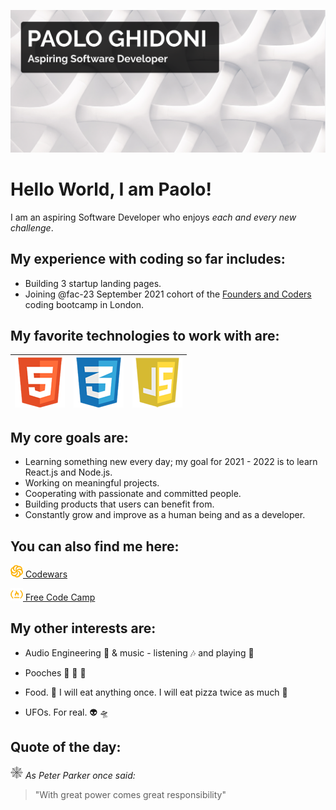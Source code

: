 ![Image of Paolo](header-background.png)

# Hello World, I am Paolo!

I am an aspiring Software Developer who enjoys *each and every new challenge*. 

## My experience with coding so far includes:

 * Building 3 startup landing pages.
 * Joining @fac-23 September 2021 cohort of the [Founders and Coders](https://www.foundersandcoders.com) coding bootcamp in London.

## My favorite technologies to work with are:
![HTML logo](html.png)|![CSS Logo](css.png)|![JavaScript Logo](js.png)
-------|--------|--------


## My core goals are:

* Learning something new every day; my goal for 2021 - 2022 is to learn React.js and Node.js.
* Working on meaningful projects. 
* Cooperating with passionate and committed people.
* Building products that users can benefit from.
* Constantly grow and improve as a human being and as a developer.


## You can also find me here:

[![Codewars Logo](yellow-codewars.png)  Codewars](https://www.codewars.com/users/PaoloGhidoni)

[![Free Code Camp Logo](yellow-fcc.png)  Free Code Camp](https://www.freecodecamp.org/paolo)


## My other interests are:

* Audio Engineering 🎤 & music - listening 🎶 and playing 🎸

* Pooches 🐶 🐶 🐶

* Food. 🍝 I will eat anything once. I will eat pizza twice as much 🍕

* UFOs. For real. 👽 🛸


## Quote of the day:

![Spiderman web icon](web.png)  *As Peter Parker once said:*

> "With great power comes great responsibility"






